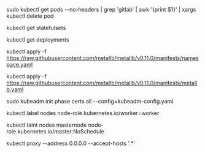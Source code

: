sudo kubectl get pods --no-headers | grep 'gitlab' | awk '{print $1}' | xargs kubectl delete pod

kubectl get statefulsets

kubectl get deployments

kubectl apply -f https://raw.githubusercontent.com/metallb/metallb/v0.11.0/manifests/namespace.yaml

kubectl apply -f https://raw.githubusercontent.com/metallb/metallb/v0.11.0/manifests/metallb.yaml




sudo kubeadm init phase certs all --config=kubeadm-config.yaml


kubectl label nodes <node-name> node-role.kubernetes.io/worker=worker



kubectl taint nodes masternode node-role.kubernetes.io/master:NoSchedule


kubectl proxy --address 0.0.0.0 --accept-hosts '.*'

